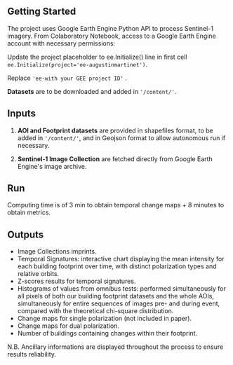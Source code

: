 ## Getting Started

The project uses Google Earth Engine Python API to process Sentinel-1 imagery. 
From Colaboratory Notebook, access to a Google Earth Engine account with necessary permissions:

Update the project placeholder to ee.Initialize() line in first cell 
`ee.Initialize(project='ee-augustinmartinet')`.

Replace `'ee-with your GEE project ID'` .

**Datasets** are to be downloaded and added in `'/content/'`.


## Inputs

1. **AOI and Footprint datasets** are provided in shapefiles format, to be added in `'/content/'`, and in Geojson format to allow autonomous run if necessary.

2. **Sentinel-1 Image Collection** are fetched directly from Google Earth Engine's image archive.


## Run

Computing time is of 3 min to obtain temporal change maps + 8 minutes to obtain metrics. 


## Outputs
- Image Collections imprints.
- Temporal Signatures: interactive chart displaying the mean intensity for each building footprint over time, with distinct polarization types and relative orbits.
- Z-scores results for temporal signatures.
- Histograms of values from omnibus tests: performed simultaneously for all pixels of both our building footprint datasets and the whole AOIs, simultaneously for entire sequences of images pre- and during event, compared with the theoretical chi-square distribution.
- Change maps for single polarization (not included in paper).
- Change maps for dual polarization.
- Number of buildings containing changes within their footprint.

N.B. Ancillary informations are displayed throughout the process to ensure results reliability.
